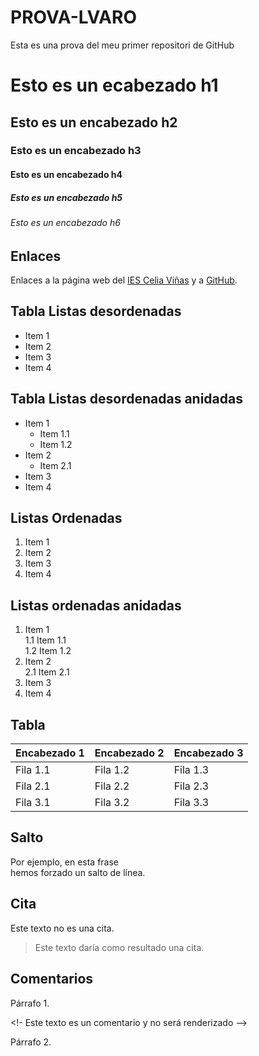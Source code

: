 # PROVA-LVARO
Esta es una prova del meu primer repositori de GitHub
# Esto es un ecabezado h1
## Esto es un encabezado h2
### Esto es un encabezado h3
#### Esto es un encabezado h4
##### Esto es un encabezado h5
###### Esto es un encabezado h6


## Enlaces
Enlaces a la página web del [IES Celia Viñas][1] y a [GitHub][2].

[1]: https://iescelia.org
[2]: https://github.com  

## Tabla Listas desordenadas

* Item 1
* Item 2
* Item 3
* Item 4  
## Tabla  Listas desordenadas anidadas
* Item 1
  * Item 1.1
  * Item 1.2
* Item 2
  * Item 2.1
* Item 3
* Item 4


## Listas Ordenadas
1. Item 1
2. Item 2
3. Item 3
4. Item 4

## Listas ordenadas anidadas

1. Item 1  
  1.1 Item 1.1  
  1.2 Item 1.2  
2. Item 2  
  2.1 Item 2.1  
3. Item 3  
4. Item 4

## Tabla
| Encabezado 1 | Encabezado 2 | Encabezado 3 |
|--------------|--------------|--------------|
| Fila 1.1     | Fila 1.2     | Fila 1.3     |
| Fila 2.1     | Fila 2.2     | Fila 2.3     |
| Fila 3.1     | Fila 3.2     | Fila 3.3     |


## Salto

Por ejemplo, en esta frase  
hemos forzado un salto de línea.

## Cita 
Este texto no es una cita.
> Este texto daría como resultado una cita.

## Comentarios

Párrafo 1.

<!- Este texto es un comentario y no será renderizado -->

Párrafo 2.

##
